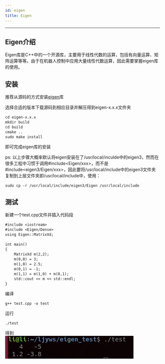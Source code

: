 ```yaml
---
id: eigen
title: Eigen
---
```


---

## Eigen介绍

Eigen库是C++中的一个开源库，主要用于线性代数的运算，包括有向量运算、矩阵运算等等。由于在机器人控制中应用大量线性代数运算，因此需要掌握eigen库的使用。

## 安装
推荐从源码的方式安装[eigen](http://eigen.tuxfamily.org/index.php?title=Main_Page)库

选择合适的版本下载源码到相应目录并解压得到eigen-x.x.x文件夹
```
cd eigen-x.x.x
mkdir build
cd build 
cmake ..
sudo make install
```


即可完成eigen库的安装

ps: 以上步骤大概率默认将eigen安装在了/usr/local/inculde中的eigen3，然而在很多工程中习惯于调用#include<Eigen/xxx>，而不是#include<eigen3/Eigen/xxx>，因此要将/usr/local/include中的eigen3文件夹复制到上层文件夹即/usr/local/include中，使用：
```
sudo cp -r /usr/local/include/eigen3/Eigen /usr/local/include
```

## 测试
新建一个test.cpp文件并插入代码段
```
#include <iostream>
#include <Eigen/Dense>
using Eigen::MatrixXd;

int main()
{
	MatrixXd m(2,2);
	m(0,0) = 3;
	m(1,0) = 2.5;
	m(0,1) = -1;
	m(1,1) = m(1,0) + m(0,1);
	std::cout << m << std::endl;
}
```

编译
```
g++ test.cpp -o test
```
运行
```
./test
```
得到  
![avatar](img/eigen_test.png)